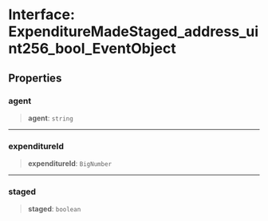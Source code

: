 # Interface: ExpenditureMadeStaged\_address\_uint256\_bool\_EventObject

## Properties

### agent

> **agent**: `string`

***

### expenditureId

> **expenditureId**: `BigNumber`

***

### staged

> **staged**: `boolean`
